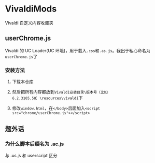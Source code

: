 # VivaldiMods

Vivaldi 自定义内容收藏夹

## userChrome.js

Vivaldi 的 UC Loader(UC 环境)，用于载入`.css`和`.as.js`。我出于私心命名为`userChrome.js`了

### 安装方法

1. 下载本仓库

2. 然后把所有内容都放到`Vivaldi安装目录\版本号（比如6.2.3105.58）\resources\vivaldi`下
3. 修改`window.html`，在`</body>`后面加入`<script src="chrome/userChrome.js"></script>`

## 题外话

### 为什么脚本后缀名为 .ac.js

与 .us.js 和 userscript 区分